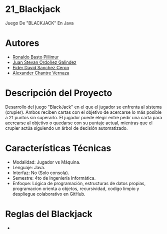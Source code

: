 # 21_Blackjack
Juego De "BLACKJACK" En Java
# Autores
- [Ronaldo Basto Pillimur](https://github.com/RonaldB24)
- [Juan Stevan Ordoñez Galindez](https://github.com/juanostevan)
- [Eider David Sanchez Ceron](https://github.com/Zandybro)
- [Alexander Chantre Vernaza](https://github.com/AlexanderChantre)

# Descripción del Proyecto
Desarrollo del juego "BlackJack" en el que el jugador se enfrenta al sistema (crupier).
Ambos reciben cartas con el objetivo de acercarse lo más posible a 21 puntos sin superarlo.
El jugador puede elegir entre pedir una carta para acercarse al objetivo o quedarse con su puntaje actual, 
mientras que el crupier actúa siguiendo un árbol de decisión automatizado.

# Características Técnicas
- Modalidad: Jugador vs Máquina.
- Lenguaje: Java.
- Interfaz: No (Solo consola).
- Semestre: 4to de Ingeniería Informática.
- Enfoque: Lógica de programación, estructuras de datos propias, programacion orienta a objetos, recursividad, codigo limpio y despliegue colaborativo en GitHub.

# Reglas del Blackjack
-
